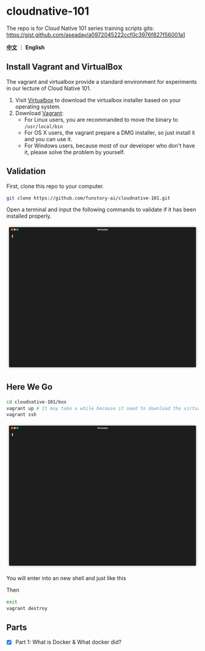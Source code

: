 # cloudnative-101
The repo is for Cloud Native 101 series training
scripts gits: https://gist.github.com/aseaday/a0972045222ccf0c3976f827f56001a1

[**中文**](./README_ZH.md) ｜ **English**

## Install Vagrant and VirtualBox

The vagrant and virtualbox provide a standard environment for experiments in our lecture of Cloud Native 101.

1. Visit [Virtualbox](https://www.virtualbox.org/wiki/Downloads) to download the virtualbox installer based on your operating system.
2. Download [Vagrant](https://www.vagrantup.com/downloads):
	- For Linux users, you are recommanded to move the binary to `/usr/local/bin`
	- For OS X users, the vagrant prepare a DMG installer, so just install it and you can use it.
	- For Windows users, because most of our developer who don't have it, please solve the problem by yourself.

## Validation

First, clone this repo to your computer.
```bash
git clone https://github.com/funstory-ai/cloudnative-101.git
```

Open a terminal and input the following commands to validate if it has been installed properly.

![gif1](https://raw.githubusercontent.com/funstory-ai/cloudnative-101/master/static/render1.gif)

## Here We Go

```bash
cd cloudnative-101/box 
vagrant up # It may take a while because it need to download the virtual machine image from AliyunOSS
vagrant ssh
```

![gif2](https://raw.githubusercontent.com/funstory-ai/cloudnative-101/master/static/render2.gif)

You will enter into an new shell and just like this

Then

```bash
exit
vagrant destroy
```

## Parts

- [x] Part 1: What is Docker & What docker did?